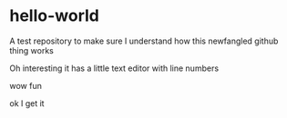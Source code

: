 # hello-world
A test repository to make sure I understand how this newfangled github thing works

Oh interesting it has a little text editor
with line numbers


wow 
fun 

ok I get it 
